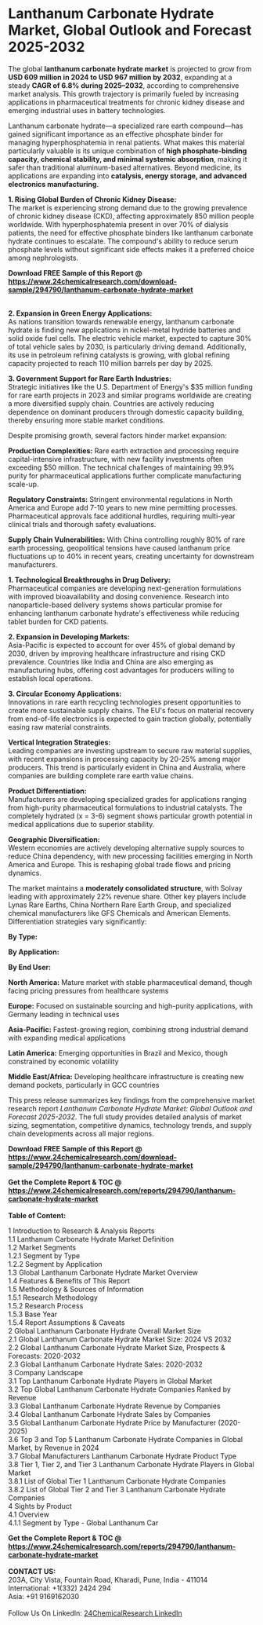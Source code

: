 <h1>Lanthanum Carbonate Hydrate Market, Global Outlook and Forecast 2025-2032</h1><p>The global <strong>lanthanum carbonate hydrate market</strong> is projected to grow from <strong>USD 609 million in 2024 to USD 967 million by 2032</strong>, expanding at a steady <strong>CAGR of 6.8% during 2025–2032</strong>, according to comprehensive market analysis. This growth trajectory is primarily fueled by increasing applications in pharmaceutical treatments for chronic kidney disease and emerging industrial uses in battery technologies.</p><p>Lanthanum carbonate hydrate—a specialized rare earth compound—has gained significant importance as an effective phosphate binder for managing hyperphosphatemia in renal patients. What makes this material particularly valuable is its unique combination of <strong>high phosphate-binding capacity, chemical stability, and minimal systemic absorption</strong>, making it safer than traditional aluminum-based alternatives. Beyond medicine, its applications are expanding into <strong>catalysis, energy storage, and advanced electronics manufacturing</strong>.</p><p><strong>1. Rising Global Burden of Chronic Kidney Disease:</strong><br>
The market is experiencing strong demand due to the growing prevalence of chronic kidney disease (CKD), affecting approximately 850 million people worldwide. With hyperphosphatemia present in over 70% of dialysis patients, the need for effective phosphate binders like lanthanum carbonate hydrate continues to escalate. The compound's ability to reduce serum phosphate levels without significant side effects makes it a preferred choice among nephrologists.</p><div><b>Download FREE Sample of this Report @ 
            <a href="https://www.24chemicalresearch.com/download-sample/294790/lanthanum-carbonate-hydrate-market">
            https://www.24chemicalresearch.com/download-sample/294790/lanthanum-carbonate-hydrate-market</a></b></div><br><p><strong>2. Expansion in Green Energy Applications:</strong><br>
As nations transition towards renewable energy, lanthanum carbonate hydrate is finding new applications in nickel-metal hydride batteries and solid oxide fuel cells. The electric vehicle market, expected to capture 30% of total vehicle sales by 2030, is particularly driving demand. Additionally, its use in petroleum refining catalysts is growing, with global refining capacity projected to reach 110 million barrels per day by 2025.</p><p><strong>3. Government Support for Rare Earth Industries:</strong><br>
Strategic initiatives like the U.S. Department of Energy's $35 million funding for rare earth projects in 2023 and similar programs worldwide are creating a more diversified supply chain. Countries are actively reducing dependence on dominant producers through domestic capacity building, thereby ensuring more stable market conditions.</p><p>Despite promising growth, several factors hinder market expansion:</p><p><strong>Production Complexities:</strong> Rare earth extraction and processing require capital-intensive infrastructure, with new facility investments often exceeding $50 million. The technical challenges of maintaining 99.9% purity for pharmaceutical applications further complicate manufacturing scale-up.</p><p><strong>Regulatory Constraints:</strong> Stringent environmental regulations in North America and Europe add 7-10 years to new mine permitting processes. Pharmaceutical approvals face additional hurdles, requiring multi-year clinical trials and thorough safety evaluations.</p><p><strong>Supply Chain Vulnerabilities:</strong> With China controlling roughly 80% of rare earth processing, geopolitical tensions have caused lanthanum price fluctuations up to 40% in recent years, creating uncertainty for downstream manufacturers.</p><p><strong>1. Technological Breakthroughs in Drug Delivery:</strong><br>
Pharmaceutical companies are developing next-generation formulations with improved bioavailability and dosing convenience. Research into nanoparticle-based delivery systems shows particular promise for enhancing lanthanum carbonate hydrate's effectiveness while reducing tablet burden for CKD patients.</p><p><strong>2. Expansion in Developing Markets:</strong><br>
Asia-Pacific is expected to account for over 45% of global demand by 2030, driven by improving healthcare infrastructure and rising CKD prevalence. Countries like India and China are also emerging as manufacturing hubs, offering cost advantages for producers willing to establish local operations.</p><p><strong>3. Circular Economy Applications:</strong><br>
Innovations in rare earth recycling technologies present opportunities to create more sustainable supply chains. The EU's focus on material recovery from end-of-life electronics is expected to gain traction globally, potentially easing raw material constraints.</p><p><strong>Vertical Integration Strategies:</strong><br>
	Leading companies are investing upstream to secure raw material supplies, with recent expansions in processing capacity by 20-25% among major producers. This trend is particularly evident in China and Australia, where companies are building complete rare earth value chains.</p><p><strong>Product Differentiation:</strong><br>
	Manufacturers are developing specialized grades for applications ranging from high-purity pharmaceutical formulations to industrial catalysts. The completely hydrated (x = 3-6) segment shows particular growth potential in medical applications due to superior stability.</p><p><strong>Geographic Diversification:</strong><br>
	Western economies are actively developing alternative supply sources to reduce China dependency, with new processing facilities emerging in North America and Europe. This is reshaping global trade flows and pricing dynamics.</p><p>The market maintains a <strong>moderately consolidated structure</strong>, with Solvay leading with approximately 22% revenue share. Other key players include Lynas Rare Earths, China Northern Rare Earth Group, and specialized chemical manufacturers like GFS Chemicals and American Elements. Differentiation strategies vary significantly:</p><p><strong>By Type:</strong></p><p><strong>By Application:</strong></p><p><strong>By End User:</strong></p><p><strong>North America:</strong> Mature market with stable pharmaceutical demand, though facing pricing pressures from healthcare systems</p><p><strong>Europe:</strong> Focused on sustainable sourcing and high-purity applications, with Germany leading in technical uses</p><p><strong>Asia-Pacific:</strong> Fastest-growing region, combining strong industrial demand with expanding medical applications</p><p><strong>Latin America:</strong> Emerging opportunities in Brazil and Mexico, though constrained by economic volatility</p><p><strong>Middle East/Africa:</strong> Developing healthcare infrastructure is creating new demand pockets, particularly in GCC countries</p><p>This press release summarizes key findings from the comprehensive market research report <em>Lanthanum Carbonate Hydrate Market: Global Outlook and Forecast 2025-2032</em>. The full study provides detailed analysis of market sizing, segmentation, competitive dynamics, technology trends, and supply chain developments across all major regions.</p><div><b>Download FREE Sample of this Report @ 
            <a href="https://www.24chemicalresearch.com/download-sample/294790/lanthanum-carbonate-hydrate-market">
            https://www.24chemicalresearch.com/download-sample/294790/lanthanum-carbonate-hydrate-market</a></b></div><br><div><b>Get the Complete Report & TOC @ 
            <a href="https://www.24chemicalresearch.com/reports/294790/lanthanum-carbonate-hydrate-market">
            https://www.24chemicalresearch.com/reports/294790/lanthanum-carbonate-hydrate-market</a></b></div><br>
            <b>Table of Content:</b><p>1 Introduction to Research & Analysis Reports<br />
 1.1 Lanthanum Carbonate Hydrate Market Definition<br />
 1.2 Market Segments<br />
 1.2.1 Segment by Type<br />
 1.2.2 Segment by Application<br />
 1.3 Global Lanthanum Carbonate Hydrate Market Overview<br />
 1.4 Features & Benefits of This Report<br />
 1.5 Methodology & Sources of Information<br />
 1.5.1 Research Methodology<br />
 1.5.2 Research Process<br />
 1.5.3 Base Year<br />
 1.5.4 Report Assumptions & Caveats<br />
2 Global Lanthanum Carbonate Hydrate Overall Market Size<br />
 2.1 Global Lanthanum Carbonate Hydrate Market Size: 2024 VS 2032<br />
 2.2 Global Lanthanum Carbonate Hydrate Market Size, Prospects & Forecasts: 2020-2032<br />
 2.3 Global Lanthanum Carbonate Hydrate Sales: 2020-2032<br />
3 Company Landscape<br />
 3.1 Top Lanthanum Carbonate Hydrate Players in Global Market<br />
 3.2 Top Global Lanthanum Carbonate Hydrate Companies Ranked by Revenue<br />
 3.3 Global Lanthanum Carbonate Hydrate Revenue by Companies<br />
 3.4 Global Lanthanum Carbonate Hydrate Sales by Companies<br />
 3.5 Global Lanthanum Carbonate Hydrate Price by Manufacturer (2020-2025)<br />
 3.6 Top 3 and Top 5 Lanthanum Carbonate Hydrate Companies in Global Market, by Revenue in 2024<br />
 3.7 Global Manufacturers Lanthanum Carbonate Hydrate Product Type<br />
 3.8 Tier 1, Tier 2, and Tier 3 Lanthanum Carbonate Hydrate Players in Global Market<br />
 3.8.1 List of Global Tier 1 Lanthanum Carbonate Hydrate Companies<br />
 3.8.2 List of Global Tier 2 and Tier 3 Lanthanum Carbonate Hydrate Companies<br />
4 Sights by Product<br />
 4.1 Overview<br />
 4.1.1 Segment by Type - Global Lanthanum Car</p><div><b>Get the Complete Report & TOC @ 
            <a href="https://www.24chemicalresearch.com/reports/294790/lanthanum-carbonate-hydrate-market">
            https://www.24chemicalresearch.com/reports/294790/lanthanum-carbonate-hydrate-market</a></b></div><br><b>CONTACT US:</b><br>
            203A, City Vista, Fountain Road, Kharadi, Pune, India - 411014<br>
            International: +1(332) 2424 294<br>
            Asia: +91 9169162030 <br><br>
            Follow Us On LinkedIn: <a href="https://www.linkedin.com/company/24chemicalresearch/">24ChemicalResearch LinkedIn</a>